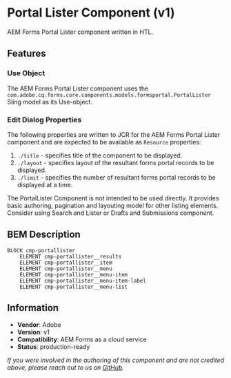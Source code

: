 <!--
Copyright 2021 Adobe

Licensed under the Apache License, Version 2.0 (the "License");
you may not use this file except in compliance with the License.
You may obtain a copy of the License at

    http://www.apache.org/licenses/LICENSE-2.0

Unless required by applicable law or agreed to in writing, software
distributed under the License is distributed on an "AS IS" BASIS,
WITHOUT WARRANTIES OR CONDITIONS OF ANY KIND, either express or implied.
See the License for the specific language governing permissions and
limitations under the License.
-->
Portal Lister Component  (v1)
====
AEM Forms Portal Lister component written in HTL.

## Features

### Use Object
The AEM Forms Portal Lister component uses the `com.adobe.cq.forms.core.components.models.formsportal.PortalLister` Sling model as its Use-object.

### Edit Dialog Properties
The following properties are written to JCR for the AEM Forms Portal Lister component and are expected to be available as `Resource` properties:
1. `./title` - specifies title of the component to be displayed.
2. `./layout` - specifies layout of the resultant forms portal records to be displayed.
3. `./limit` - specifies the number of resultant forms portal records to be displayed at a time.

The PortalLister Component is not intended to be used directly. It provides basic authoring, pagination and layouting model for other listing elements.
Consider using Search and Lister or Drafts and Submissions component.

## BEM Description
```
BLOCK cmp-portallister
    ELEMENT cmp-portallister__results
    ELEMENT cmp-portallister__item
    ELEMENT cmp-portallister__menu
    ELEMENT cmp-portallister__menu-item
    ELEMENT cmp-portallister__menu-item-label
    ELEMENT cmp-portallister__menu-list
```

## Information
* **Vendor**: Adobe
* **Version**: v1
* **Compatibility**: AEM Forms as a cloud service
* **Status**: production-ready

_If you were involved in the authoring of this component and are not credited above, please reach out to us on [GitHub](https://github.com/adobe/aem-core-forms-components)._
